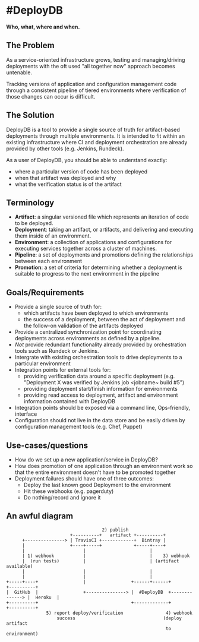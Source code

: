 # #DeployDB

**Who, what, where and when.**

## The Problem

As a service-oriented infrastructure grows, testing and managing/driving
deployments with the oft used  "all together now" approach becomes untenable.

Tracking versions of application and configuration management code through a
consistent pipeline of tiered environments where verification of those changes
can occur is difficult. 

## The Solution

DeployDB is a tool to provide a single source of truth for artifact-based
deployments through multiple environments. It is intended to fit within an
existing infrastructure where CI and deployment orchestration are already
provided by other tools (e.g. Jenkins, Rundeck).

As a user of DeployDB, you should be able to understand exactly:
  * where a particular version of code has been deployed
  * when that artifact was deployed and why
  * what the verification status is of the artifact


## Terminology

 * **Artifact**: a singular versioned file which represents an
   iteration of code to be deployed.
 * **Deployment**: taking an artifact, or artifacts, and
   delivering and executing them inside of an environment.
 * **Environment**: a collection of applications and configurations for executing
   services together across a cluster of machines.
 * **Pipeline**: a set of deployments and promotions defining the relationships
   between each environment
 * **Promotion**: a set of criteria for determining whether a deployment is
   suitable to progress to the next environment in the pipeline

## Goals/Requirements

 * Provide a single source of truth for:
   * which artifacts have been deployed to which environments
   * the success of a deployment, between the act of deployment and the
     follow-on validation of the artifacts deployed
 * Provide a centralized synchronization point for coordinating deployments
   across environments as defined by a pipeline.
 * *Not* provide redundant functionality already provided by orchestration
   tools such as Rundeck or Jenkins.
 * Intergrate with existing orchestration tools to drive deployments to
   a particular environment
 * Integration points for external tools for:
   * providing verification data around a specific deployment (e.g.
     "Deployment X was verified by Jenkins job <jobname~ build #5")
   * providing deployment start/finish information for environments
   * providing read access to deployment, artifact and environment information
     contained with DeployDB
 * Integration points should be exposed via a command line, Ops-friendly,
   interface
 * Configuration should not live in the data store and be easily driven by
   configuration management tools (e.g. Chef, Puppet)



## Use-cases/questions

  * How do we set up a new application/service in DeployDB?
  * How does promotion of one application through an environment work so that
    the entire environment doesn't have to be promoted together
  * Deployment failures should have one of three outcomes:
    * Deploy the last known good Deployment to the environment
    * Hit these webhooks (e.g. pagerduty)
    * Do nothing/record and ignore it



## An awful diagram

                                        2) publish                                            
                            +----------+   artifact +----------+                              
          +---------------> | TravisCI +------------+  Bintray |                              
          |                 +----+-----+            +-----+----+                              
          |                      |                        |                                   
          | 1) webhook           |                        |    3) webhook                     
          |  (run tests)         |                        | (artifact available)              
          |                      |                        |                                   
          |                      |                        |                                   
    +-----+----+                 |                 +------+------+                +----------+
    |  GitHub  |                 +---------------> |  #DeployDB  +--------------> |  Heroku  |
    +----------+                                   +-------------+                +----------+
                   5) report deploy/verification                4) webhook                  
                       success                                 (deploy artifact               
                                                                to environment)               
